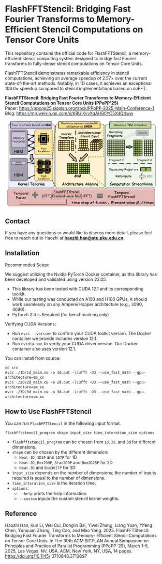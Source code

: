 # FlashFFTStencil: Bridging Fast Fourier Transforms to Memory-Efficient Stencil Computations on Tensor Core Units

This repository contains the official code for FlashFFTStencil, a memory-efficient stencil computing system designed to bridge fast Fourier transforms to fully-dense stencil computations on Tensor Core Units.

FlashFFTStencil demonstrates remarkable efficiency in stencil computations, achieving an average speedup of 2.57× over the current state-of-the-art methods. Notably, in 1D cases, it achieves an exceptional 103.0× speedup compared to stencil implementations based on cuFFT.


**FlashFFTStencil: Bridging Fast Fourier Transforms to Memory-Efficient Stencil Computations on Tensor Core Units (PPoPP'25)** \
Paper: https://ppopp25.sigplan.org/track/PPoPP-2025-Main-Conference-1 \
Blog: https://mp.weixin.qq.com/s/KBUiKvvXqAHB0YC5XdQ4ww


![FlashFFTStencil](assets/intro.png)

## Contact

If you have any questions or would like to discuss more detail, please feel free to reach out to Haozhi at **haozhi.han@stu.pku.edu.cn**.


## Installation

Recommended Setup:

We suggest utilizing the Nvidia PyTorch Docker container, as this library has been developed and validated using version 23.05.

* This library has been tested with CUDA 12.1 and its corresponding toolkit.
* While our testing was conducted on A100 and H100 GPUs, it should work seamlessly on any Ampere/Hopper architecture (e.g., 3090, 4090).
* PyTorch 2.0 is Required (for benchmarking only)

Verifying CUDA Versions:
* Run `nvcc --version` to confirm your CUDA toolkit version. The Docker container we provide includes version 12.1.
* Run `nvidia-smi` to verify your CUDA driver version. Our Docker container also uses version 12.1.

You can install from source:
```
cd src
nvcc ./1D/1d_main.cu -o 1d.out -lcufft -O3 --use_fast_math --gpu-architecture=sm_xx
nvcc ./2D/2d_main.cu -o 2d.out -lcufft -O3 --use_fast_math --gpu-architecture=sm_xx
nvcc ./3D/3d_main.cu -o 3d.out -lcufft -O3 --use_fast_math --gpu-architecture=sm_xx
```


## How to Use FlashFFTStencil

You can run `FlashFFTStencil` in the following input format.
```
flashfftstencil_program shape input_size time_interation_size options
```
- `flashfftstencil_program` can be chosen from `1d`, `2d`, and `3d` for different dimensions.
- `shape` can be chosen by the different dimension:
    - `Heat-1D`, `1D5P` and `1D7P` for 1D
    - `Heat-2D`, `Box2D9P`, `Star2D9P` and `Box2D25P` for 2D
    - `Heat-3D` and `Box3d27P` for 3D
- `input_size` depends on the number of dimensions; the number of inputs required is equal to the number of dimensions.
- `time_interation_size` is the iteration time.
- `options`:
    - `--help` prints the help information.
    - `--custom` inputs the custom stencil kernel weights.



## Reference

Haozhi Han, Kun Li, Wei Cui, Donglin Bai, Yiwei Zhang, Liang
Yuan, Yifeng Chen, Yunquan Zhang, Ting Cao, and Mao Yang. 2025.
FlashFFTStencil: Bridging Fast Fourier Transforms to Memory-
Efficient Stencil Computations on Tensor Core Units. In The 30th
ACM SIGPLAN Annual Symposium on Principles and Practice of
Parallel Programming (PPoPP ’25), March 1–5, 2025, Las Vegas, NV,
USA. ACM, New York, NY, USA, 14 pages. https://doi.org/10.1145/
3710848.3710897

